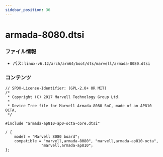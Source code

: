 ```yaml
---
sidebar_position: 36
---
```

# armada-8080.dtsi

### ファイル情報

- パス: `linux-v6.12/arch/arm64/boot/dts/marvell/armada-8080.dtsi`

### コンテンツ

```dtsi
// SPDX-License-Identifier: (GPL-2.0+ OR MIT)
/*
 * Copyright (C) 2017 Marvell Technology Group Ltd.
 *
 * Device Tree file for Marvell Armada-8080 SoC, made of an AP810 OCTA.
 */

#include "armada-ap810-ap0-octa-core.dtsi"

/ {
	model = "Marvell 8080 board";
	compatible = "marvell,armada-8080", "marvell,armada-ap810-octa",
				"marvell,armada-ap810";
};

```
